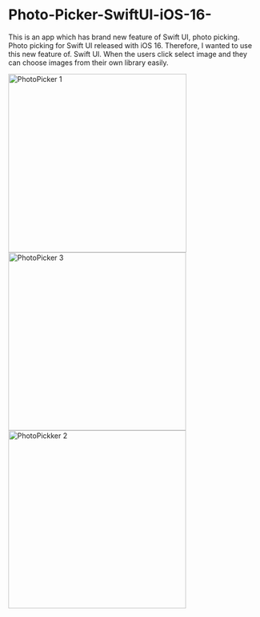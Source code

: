 # Photo-Picker-SwiftUI-iOS-16-
This is an app which has brand new feature of Swift UI, photo picking. Photo picking for Swift UI released with iOS 16. Therefore, I wanted to use this new feature of. Swift UI. When the users click select image and they can choose images from their own library easily. 

<img width="356" alt="PhotoPicker 1" src="https://user-images.githubusercontent.com/92036779/193470273-ed45b27e-0460-4343-897a-c7009706d960.png">
<img width="355" alt="PhotoPicker 3" src="https://user-images.githubusercontent.com/92036779/193470276-13bc672e-91f8-4f41-a754-ae9ee0886045.png"><img width="355" alt="PhotoPickker 2" src="https://user-images.githubusercontent.com/92036779/193470280-c0969a9a-33a1-4906-87f0-c1bac53677d6.png">


